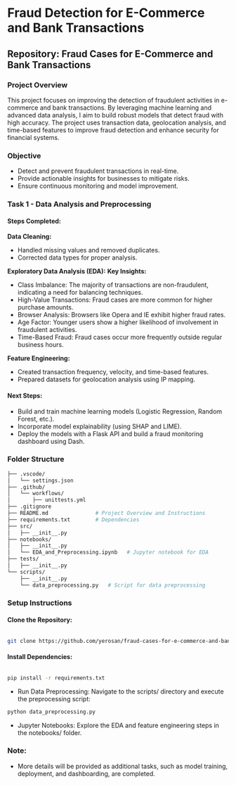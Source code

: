 # Fraud Detection for E-Commerce and Bank Transactions
## Repository: Fraud Cases for E-Commerce and Bank Transactions

### Project Overview
This project focuses on improving the detection of fraudulent activities in e-commerce and bank transactions. By leveraging machine learning and advanced data analysis, I aim to build robust models that detect fraud with high accuracy. The project uses transaction data, geolocation analysis, and time-based features to improve fraud detection and enhance security for financial systems.

### Objective
- Detect and prevent fraudulent transactions in real-time.
- Provide actionable insights for businesses to mitigate risks.
- Ensure continuous monitoring and model improvement.

### Task 1 - Data Analysis and Preprocessing
#### Steps Completed:
**Data Cleaning:**
- Handled missing values and removed duplicates.
- Corrected data types for proper analysis.

**Exploratory Data Analysis (EDA):**
**Key Insights:**
- Class Imbalance: The majority of transactions are non-fraudulent, indicating a need for balancing techniques.
- High-Value Transactions: Fraud cases are more common for higher purchase amounts.
- Browser Analysis: Browsers like Opera and IE exhibit higher fraud rates.
- Age Factor: Younger users show a higher likelihood of involvement in fraudulent activities.
- Time-Based Fraud: Fraud cases occur more frequently outside regular business hours.

**Feature Engineering:**
- Created transaction frequency, velocity, and time-based features.
- Prepared datasets for geolocation analysis using IP mapping.

#### Next Steps:
- Build and train machine learning models (Logistic Regression, Random Forest, etc.).
- Incorporate model explainability (using SHAP and LIME).
- Deploy the models with a Flask API and build a fraud monitoring dashboard using Dash.

### Folder Structure
```bash
├── .vscode/                
│   └── settings.json       
├── .github/                
│   └── workflows/          
│       ├── unittests.yml   
├── .gitignore              
├── README.md               # Project Overview and Instructions
├── requirements.txt        # Dependencies
├── src/                    
│   ├── __init__.py         
├── notebooks/              
│   ├── __init__.py         
│   └── EDA_and_Preprocessing.ipynb   # Jupyter notebook for EDA
├── tests/                  
│   ├── __init__.py         
└── scripts/                
    ├── __init__.py         
    └── data_preprocessing.py   # Script for data preprocessing
```
### Setup Instructions

#### Clone the Repository:

```bash

git clone https://github.com/yerosan/fraud-cases-for-e-commerce-and-bank-transactions.git
```
#### Install Dependencies:

```bash

pip install -r requirements.txt
```
- Run Data Preprocessing: Navigate to the scripts/ directory and execute the preprocessing script:

```bash
python data_preprocessing.py
```
- Jupyter Notebooks: Explore the EDA and feature engineering steps in the notebooks/ folder.

### Note: 
- More details will be provided as additional tasks, such as model training, deployment, and dashboarding, are completed.
